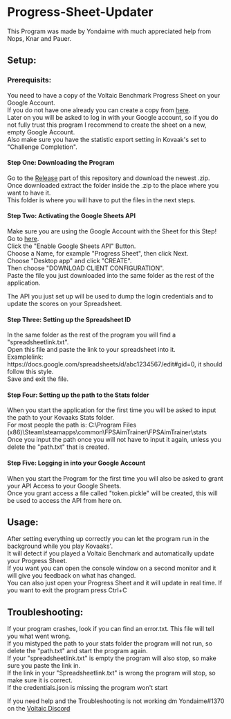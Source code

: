 # Progress-Sheet-Updater
This Program was made by Yondaime with much appreciated help from Nops, Knar and Pauer.

## Setup:

### Prerequisits:
You need to have a copy of the Voltaic Benchmark Progress Sheet on your Google Account.  
If you do not have one already you can create a copy from [here](https://bit.ly/3g1HkeE).  
Later on you will be asked to log in with your Google account, so if you do not fully trust this program I recommend to create the sheet on a new, empty Google Account.  
Also make sure you have the statistic export setting in Kovaak's set to "Challenge Completion".  

#### Step One: Downloading the Program
Go to the [Release](https://github.com/Y0ndaime/Progress-Sheet-Updater/releases) part of this repository and download the newest .zip.  
Once downloaded extract the folder inside the .zip to the place where you want to have it.  
This folder is where you will have to put the files in the next steps.

#### Step Two: Activating the Google Sheets API
Make sure you are using the Google Account with the Sheet for this Step!  
Go to [here](https://developers.google.com/sheets/api/quickstart/python).  
Click the "Enable Google Sheets API" Button.  
Choose a Name, for example "Progress Sheet", then click Next.  
Choose "Desktop app" and click "CREATE".  
Then choose "DOWNLOAD CLIENT CONFIGURATION".  
Paste the file you just downloaded into the same folder as the rest of the application.  

The API you just set up will be used to dump the login credentials and to update the scores on your Spreadsheet.  

#### Step Three: Setting up the Spreadsheet ID
In the same folder as the rest of the program you will find a "spreadsheetlink.txt".  
Open this file and paste the link to your spreadsheet into it.  
Examplelink: http<span>s</span>://docs.google.com/spreadsheets/d/abc1234567/edit#gid=0, it should follow this style.  
Save and exit the file.  

#### Step Four: Setting up the path to the Stats folder
When you start the application for the first time you will be asked to input the path to your Kovaaks Stats folder.  
For most people the path is: C:\Program Files (x86)\Steam\steamapps\common\FPSAimTrainer\FPSAimTrainer\stats  
Once you input the path once you will not have to input it again, unless you delete the "path.txt" that is created.  

#### Step Five: Logging in into your Google Account
When you start the Program for the first time you will also be asked to grant your API Access to your Google Sheets.  
Once you grant access a file called "token.pickle" will be created, this will be used to access the API from here on.  


## Usage:

After setting everything up correctly you can let the program run in the background while you play Kovaaks'.  
It will detect if you played a Voltaic Benchmark and automatically update your Progress Sheet.  
If you want you can open the console window on a second monitor and it will give you feedback on what has changed.  
You can also just open your Progress Sheet and it will update in real time.
If you want to exit the program press Ctrl+C  


## Troubleshooting:

If your program crashes, look if you can find an error.txt. This file will tell you what went wrong.  
If you mistyped the path to your stats folder the program will not run, so delete the "path.txt" and start the program again.  
If your "spreadsheetlink.txt" is empty the program will also stop, so make sure you paste the link in.  
If the link in your "Spreadsheetlink.txt" is wrong the program will stop, so make sure it is correct.  
If the credentials.json is missing the program won't start

If you need help and the Troubleshooting is not working dm Yondaime#1370 on the [Voltaic Discord](https://discord.gg/voltaic)  
